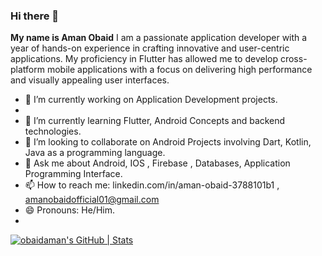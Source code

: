 ### Hi there 👋


**My name is Aman Obaid** I am a passionate application developer with a year of hands-on experience in crafting innovative and user-centric applications.
My proficiency in Flutter has allowed me to develop cross-platform mobile applications with a focus on delivering high performance and visually appealing user interfaces.



- 🔭 I’m currently working on Application Development projects.
- 
- 🌱 I’m currently learning Flutter, Android Concepts and backend technologies.
- 👯 I’m looking to collaborate on Android Projects involving Dart, Kotlin, Java as a programming language.
- 💬 Ask me about  Android, IOS , Firebase , Databases, Application Programming Interface.
- 📫 How to reach me: linkedin.com/in/aman-obaid-3788101b1 , amanobaidofficial01@gmail.com
- 😄 Pronouns: He/Him.
-  

[![obaidaman's GitHub | Stats](https://stats.quine.sh/obaidaman/github?theme=light)](https://quine.sh)
